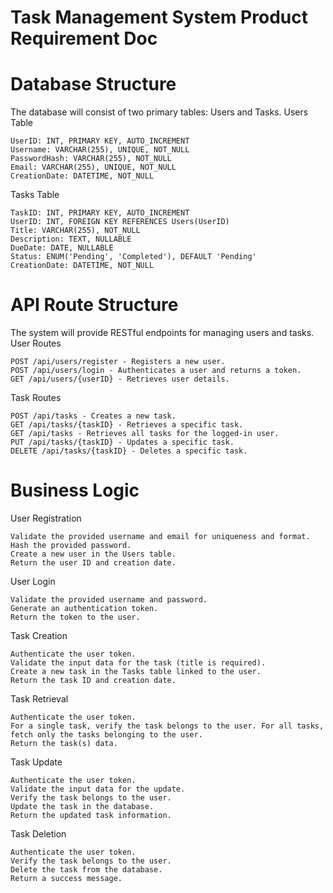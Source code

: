 # Task Management System Product Requirement Doc

# Database Structure

The database will consist of two primary tables: Users and Tasks.
Users Table

    UserID: INT, PRIMARY KEY, AUTO_INCREMENT
    Username: VARCHAR(255), UNIQUE, NOT_NULL
    PasswordHash: VARCHAR(255), NOT_NULL
    Email: VARCHAR(255), UNIQUE, NOT_NULL
    CreationDate: DATETIME, NOT_NULL

Tasks Table

    TaskID: INT, PRIMARY KEY, AUTO_INCREMENT
    UserID: INT, FOREIGN KEY REFERENCES Users(UserID)
    Title: VARCHAR(255), NOT_NULL
    Description: TEXT, NULLABLE
    DueDate: DATE, NULLABLE
    Status: ENUM('Pending', 'Completed'), DEFAULT 'Pending'
    CreationDate: DATETIME, NOT_NULL

# API Route Structure

The system will provide RESTful endpoints for managing users and tasks.
User Routes

    POST /api/users/register - Registers a new user.
    POST /api/users/login - Authenticates a user and returns a token.
    GET /api/users/{userID} - Retrieves user details.

Task Routes

    POST /api/tasks - Creates a new task.
    GET /api/tasks/{taskID} - Retrieves a specific task.
    GET /api/tasks - Retrieves all tasks for the logged-in user.
    PUT /api/tasks/{taskID} - Updates a specific task.
    DELETE /api/tasks/{taskID} - Deletes a specific task.

# Business Logic
User Registration

    Validate the provided username and email for uniqueness and format.
    Hash the provided password.
    Create a new user in the Users table.
    Return the user ID and creation date.

User Login

    Validate the provided username and password.
    Generate an authentication token.
    Return the token to the user.

Task Creation

    Authenticate the user token.
    Validate the input data for the task (title is required).
    Create a new task in the Tasks table linked to the user.
    Return the task ID and creation date.

Task Retrieval

    Authenticate the user token.
    For a single task, verify the task belongs to the user. For all tasks, fetch only the tasks belonging to the user.
    Return the task(s) data.

Task Update

    Authenticate the user token.
    Validate the input data for the update.
    Verify the task belongs to the user.
    Update the task in the database.
    Return the updated task information.

Task Deletion

    Authenticate the user token.
    Verify the task belongs to the user.
    Delete the task from the database.
    Return a success message.